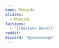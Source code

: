 ```yaml
---
name: Mukaido
aliases:
  - Mukaido
factions:
  - "[[Kessoku Band]]"
reddit: 
discord: "@yunosvenge"
---
```

